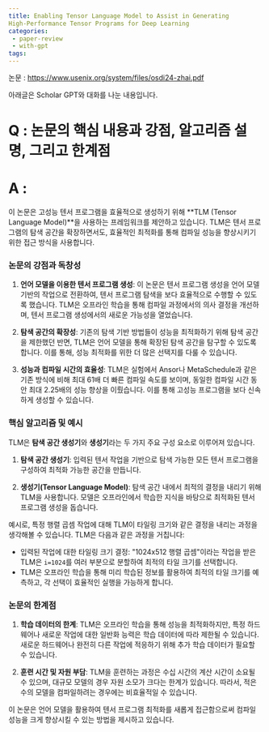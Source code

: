 ```yaml
---
title: Enabling Tensor Language Model to Assist in Generating
High-Performance Tensor Programs for Deep Learning
categories:
 - paper-review
 - with-gpt
tags:
---
```



논문 : https://www.usenix.org/system/files/osdi24-zhai.pdf


아래글은 Scholar GPT와 대화를 나눈 내용입니다.

# Q : 논문의 핵심 내용과 강점, 알고리즘 설명, 그리고 한계점

# A : 
이 논문은 고성능 텐서 프로그램을 효율적으로 생성하기 위해 **TLM (Tensor Language Model)**을 사용하는 프레임워크를 제안하고 있습니다. TLM은 텐서 프로그램의 탐색 공간을 확장하면서도, 효율적인 최적화를 통해 컴파일 성능을 향상시키기 위한 접근 방식을 사용합니다.

### 논문의 강점과 독창성
1. **언어 모델을 이용한 텐서 프로그램 생성**: 이 논문은 텐서 프로그램 생성을 언어 모델 기반의 작업으로 전환하여, 텐서 프로그램 탐색을 보다 효율적으로 수행할 수 있도록 했습니다. TLM은 오프라인 학습을 통해 컴파일 과정에서의 의사 결정을 개선하며, 텐서 프로그램 생성에서의 새로운 가능성을 열었습니다.
   
2. **탐색 공간의 확장성**: 기존의 탐색 기반 방법들이 성능을 최적화하기 위해 탐색 공간을 제한했던 반면, TLM은 언어 모델을 통해 확장된 탐색 공간을 탐구할 수 있도록 합니다. 이를 통해, 성능 최적화를 위한 더 많은 선택지를 다룰 수 있습니다.

3. **성능과 컴파일 시간의 효율성**: TLM은 실험에서 Ansor나 MetaSchedule과 같은 기존 방식에 비해 최대 61배 더 빠른 컴파일 속도를 보이며, 동일한 컴파일 시간 동안 최대 2.25배의 성능 향상을 이뤘습니다. 이를 통해 고성능 프로그램을 보다 신속하게 생성할 수 있습니다.

### 핵심 알고리즘 및 예시
TLM은 **탐색 공간 생성기**와 **생성기**라는 두 가지 주요 구성 요소로 이루어져 있습니다.

1. **탐색 공간 생성기**: 입력된 텐서 작업을 기반으로 탐색 가능한 모든 텐서 프로그램을 구성하여 최적화 가능한 공간을 만듭니다.
   
2. **생성기(Tensor Language Model)**: 탐색 공간 내에서 최적의 결정을 내리기 위해 TLM을 사용합니다. 모델은 오프라인에서 학습한 지식을 바탕으로 최적화된 텐서 프로그램 생성을 돕습니다.

예시로, 특정 행렬 곱셈 작업에 대해 TLM이 타일링 크기와 같은 결정을 내리는 과정을 생각해볼 수 있습니다. TLM은 다음과 같은 과정을 거칩니다:
- 입력된 작업에 대한 타일링 크기 결정: "1024x512 행렬 곱셈"이라는 작업을 받은 TLM은 `i=1024`를 여러 부분으로 분할하여 최적의 타일 크기를 선택합니다.
- TLM은 오프라인 학습을 통해 미리 학습된 정보를 활용하여 최적의 타일 크기를 예측하고, 각 선택이 효율적인 실행을 가능하게 합니다.

### 논문의 한계점
1. **학습 데이터의 한계**: TLM은 오프라인 학습을 통해 성능을 최적화하지만, 특정 하드웨어나 새로운 작업에 대한 일반화 능력은 학습 데이터에 따라 제한될 수 있습니다. 새로운 하드웨어나 완전히 다른 작업에 적응하기 위해 추가 학습 데이터가 필요할 수 있습니다.
   
2. **훈련 시간 및 자원 부담**: TLM을 훈련하는 과정은 수십 시간의 계산 시간이 소요될 수 있으며, 대규모 모델의 경우 자원 소모가 크다는 한계가 있습니다. 따라서, 적은 수의 모델을 컴파일하려는 경우에는 비효율적일 수 있습니다.

이 논문은 언어 모델을 활용하여 텐서 프로그램 최적화를 새롭게 접근함으로써 컴파일 성능을 크게 향상시킬 수 있는 방법을 제시하고 있습니다.